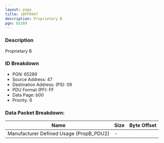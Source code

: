 ```yaml
---
layout: page
title: 18FF0947
description: Proprietary B
pgn: 65289
---
```


### Description

Proprietary B

### ID Breakdown
* PGN: 65289
* Source Address: 47
* Destination Address: (PS): 09
* PDU Format (PF): FF
* Data Page: b00
* Priority: 6
### Data Packet Breakdown:

| Name | Size | Byte Offset |
| ---- | ---- | ----------- |
| Manufacturer Defined Usage (PropB_PDU2) | - |  |
